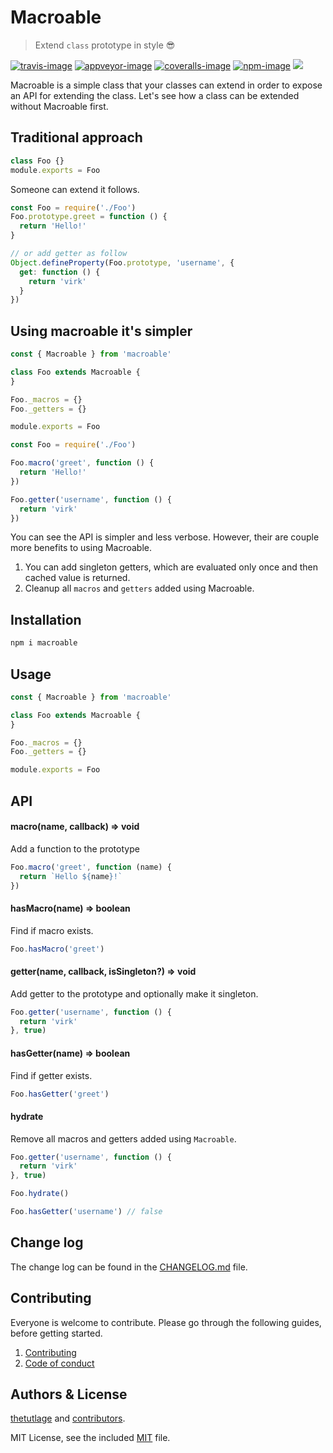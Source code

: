 # Macroable
> Extend `class` prototype in style 😎

[![travis-image]][travis-url]
[![appveyor-image]][appveyor-url]
[![coveralls-image]][coveralls-url]
[![npm-image]][npm-url]
![](https://img.shields.io/badge/Uses-Typescript-294E80.svg?style=flat-square&colorA=ddd)

Macroable is a simple class that your classes can extend in order to expose an API for extending the class. Let's see how a class can be extended without Macroable first.

## Traditional approach

```js
class Foo {}
module.exports = Foo
```

Someone can extend it follows.

```js
const Foo = require('./Foo')
Foo.prototype.greet = function () {
  return 'Hello!'
}

// or add getter as follow
Object.defineProperty(Foo.prototype, 'username', {
  get: function () {
    return 'virk'
  }
})
```

## Using macroable it's simpler

```js
const { Macroable } from 'macroable'

class Foo extends Macroable {
}

Foo._macros = {}
Foo._getters = {}

module.exports = Foo
```

```js
const Foo = require('./Foo')

Foo.macro('greet', function () {
  return 'Hello!'
})

Foo.getter('username', function () {
  return 'virk'
})
```

You can see the API is simpler and less verbose. However, their are couple more benefits to using Macroable.

1. You can add singleton getters, which are evaluated only once and then cached value is returned.
2. Cleanup all `macros` and `getters` added using Macroable.

## Installation
```bash
npm i macroable
```

## Usage
```js
const { Macroable } from 'macroable'

class Foo extends Macroable {
}

Foo._macros = {}
Foo._getters = {}

module.exports = Foo
```

## API

#### macro(name, callback) => void
Add a function to the prototype

```js
Foo.macro('greet', function (name) {
  return `Hello ${name}!`
})
```

#### hasMacro(name) => boolean
Find if macro exists.

```js
Foo.hasMacro('greet')
```

#### getter(name, callback, isSingleton?) => void
Add getter to the prototype and optionally make it singleton.

```js
Foo.getter('username', function () {
  return 'virk'
}, true)
```

#### hasGetter(name) => boolean
Find if getter exists.

```js
Foo.hasGetter('greet')
```

#### hydrate
Remove all macros and getters added using `Macroable`.

```js
Foo.getter('username', function () {
  return 'virk'
}, true)

Foo.hydrate()

Foo.hasGetter('username') // false
```

## Change log

The change log can be found in the [CHANGELOG.md](CHANGELOG.md) file.

## Contributing

Everyone is welcome to contribute. Please go through the following guides, before getting started.

1. [Contributing](https://adonisjs.com/contributing)
2. [Code of conduct](https://adonisjs.com/code-of-conduct)


## Authors & License
[thetutlage](https://github.com/thetutlage) and [contributors](https://github.com/poppinss/macroable/graphs/contributors).

MIT License, see the included [MIT](LICENSE.md) file.

[travis-image]: https://img.shields.io/travis/poppinss/macroable/master.svg?style=flat-square&logo=travis
[travis-url]: https://travis-ci.org/poppinss/macroable "travis"

[appveyor-image]: https://img.shields.io/appveyor/ci/thetutlage/macroable/master.svg?style=flat-square&logo=appveyor
[appveyor-url]: https://ci.appveyor.com/project/thetutlage/macroable "appveyor"

[coveralls-image]: https://img.shields.io/coveralls/poppinss/macroable/master.svg?style=flat-square
[coveralls-url]: https://coveralls.io/github/poppinss/macroable "coveralls"

[npm-image]: https://img.shields.io/npm/v/macroable.svg?style=flat-square&logo=npm
[npm-url]: https://npmjs.org/package/macroable "npm"
